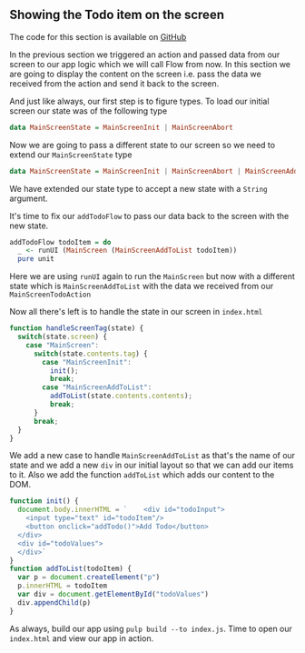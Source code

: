 ## Showing the Todo item on the screen

The code for this section is available on [GitHub](https://github.com/iAmMrinal0/prestoByExample/releases/tag/v0.4)

In the previous section we triggered an action and passed data from our screen to our app logic which we will call Flow from now. In this section we are going to display the content on the screen i.e. pass the data we received from the action and send it back to the screen.

And just like always, our first step is to figure types. To load our initial screen our state was of the following type

```haskell
data MainScreenState = MainScreenInit | MainScreenAbort
```

Now we are going to pass a different state to our screen so we need to extend our `MainScreenState` type

```haskell
data MainScreenState = MainScreenInit | MainScreenAbort | MainScreenAddToList String
```

We have extended our state type to accept a new state with a `String` argument.

It's time to fix our `addTodoFlow` to pass our data back to the screen with the new state.

```haskell
addTodoFlow todoItem = do
  _ <- runUI (MainScreen (MainScreenAddToList todoItem))
  pure unit
```

Here we are using `runUI` again to run the `MainScreen` but now with a different state which is `MainScreenAddToList` with the data we received from our `MainScreenTodoAction`

Now all there's left is to handle the state in our screen in `index.html`

```js
function handleScreenTag(state) {
  switch(state.screen) {
    case "MainScreen":
      switch(state.contents.tag) {
        case "MainScreenInit":
          init();
          break;
        case "MainScreenAddToList":
          addToList(state.contents.contents);
          break;
      }
      break;
  }
}
```

We add a new case to handle `MainScreenAddToList` as that's the name of our state and we add a new `div` in our initial layout so that we can add our items to it. Also we add the function `addToList` which adds our content to the DOM.

```js
function init() {
  document.body.innerHTML = `    <div id="todoInput">
    <input type="text" id="todoItem"/>
    <button onclick="addTodo()">Add Todo</button>
  </div>
  <div id="todoValues">
  </div>`
}
function addToList(todoItem) {
  var p = document.createElement("p")
  p.innerHTML = todoItem
  var div = document.getElementById("todoValues")
  div.appendChild(p)
}
```

As always, build our app using `pulp build --to index.js`. Time to open our `index.html` and view our app in action.

